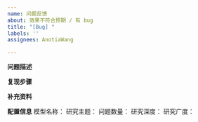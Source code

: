 ```yaml
---
name: 问题反馈
about: 效果不符合预期 / 有 bug
title: "[Bug] "
labels: ''
assignees: AnotiaWang

---
```


**问题描述**
<!-- 描述出现了什么问题。（如果表述模糊或抽象导致提供信息太少，可能不会被处理） -->

**复现步骤**
<!-- 怎么操作可以让问题稳定出现？ -->

**补充资料**
<!-- 可以添加截图等材料方便展示。 -->

**配置信息**
模型名称：
研究主题：
问题数量：
研究深度：
研究广度：
